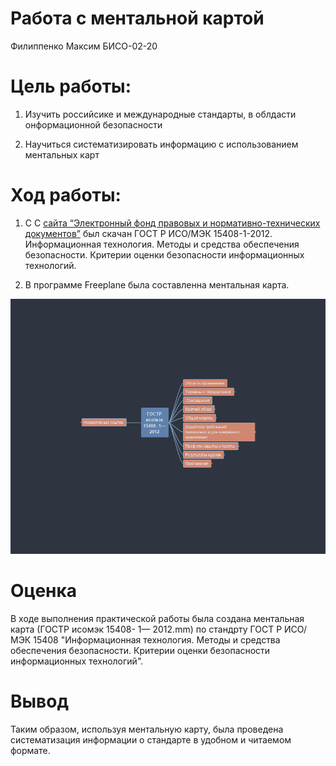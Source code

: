 # Работа с ментальной картой

Филиппенко Максим БИСО-02-20

# Цель работы:

1. Изучить российсике и международные стандарты, в облдасти онформационной безопасности

2. Научиться систематизировать информацию с использованием ментальных карт

# Ход работы:

1. С С [сайта “Электронный фонд правовых и нормативно-технических
документов”](https://docs.cntd.ru/document/1200101777) был скачан ГОСТ Р ИСО/МЭК 15408-1-2012. Информационная технология. Методы и средства обеспечения безопасности. Критерии оценки безопасности информационных технологий.

2. В программе Freeplane была составленна ментальная карта.

![](./screenshots/1.png)

# Оценка

В ходе выполнения практической работы была создана ментальная карта (ГОСТР исомэк 15408- 1— 2012.mm) по стандрту ГОСТ Р ИСО/МЭК 15408 "Информационная технология. Методы и средства обеспечения безопасности. Критерии оценки безопасности информационных технологий".

# Вывод

Таким образом, используя ментальную карту, была проведена систематизация информации о стандарте в удобном и читаемом формате.